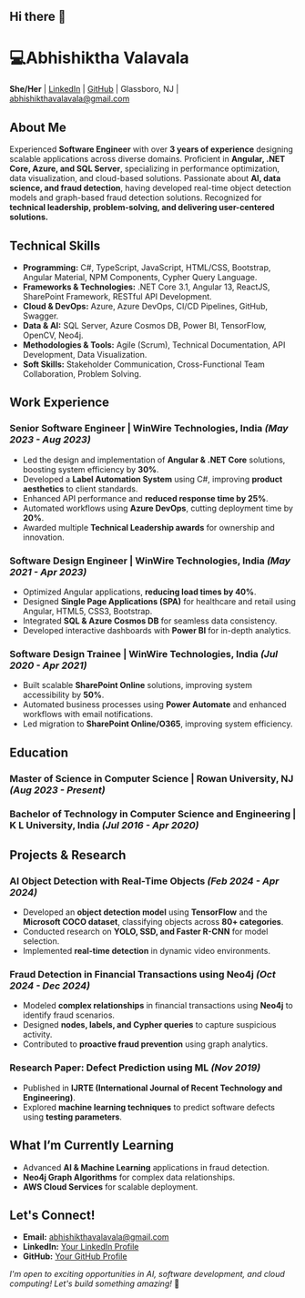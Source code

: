 ## Hi there 👋

# 💻Abhishiktha Valavala

**She/Her** | [LinkedIn](www.linkedin.com/in/abhishikthav) | [GitHub](https://github.com/abhishiktha2610) | Glassboro, NJ | abhishikthavalavala@gmail.com 

## About Me
Experienced **Software Engineer** with over **3 years of experience** designing scalable applications across diverse domains. Proficient in **Angular, .NET Core, Azure, and SQL Server**, specializing in performance optimization, data visualization, and cloud-based solutions. Passionate about **AI, data science, and fraud detection**, having developed real-time object detection models and graph-based fraud detection solutions. Recognized for **technical leadership, problem-solving, and delivering user-centered solutions.**

## Technical Skills
- **Programming:** C#, TypeScript, JavaScript, HTML/CSS, Bootstrap, Angular Material, NPM Components, Cypher Query Language.
- **Frameworks & Technologies:** .NET Core 3.1, Angular 13, ReactJS, SharePoint Framework, RESTful API Development.
- **Cloud & DevOps:** Azure, Azure DevOps, CI/CD Pipelines, GitHub, Swagger.
- **Data & AI:** SQL Server, Azure Cosmos DB, Power BI, TensorFlow, OpenCV, Neo4j.
- **Methodologies & Tools:** Agile (Scrum), Technical Documentation, API Development, Data Visualization.
- **Soft Skills:** Stakeholder Communication, Cross-Functional Team Collaboration, Problem Solving.

## Work Experience
### **Senior Software Engineer** | WinWire Technologies, India _(May 2023 - Aug 2023)_
- Led the design and implementation of **Angular & .NET Core** solutions, boosting system efficiency by **30%**.
- Developed a **Label Automation System** using C#, improving **product aesthetics** to client standards.
- Enhanced API performance and **reduced response time by 25%**.
- Automated workflows using **Azure DevOps**, cutting deployment time by **20%**.
- Awarded multiple **Technical Leadership awards** for ownership and innovation.

### **Software Design Engineer** | WinWire Technologies, India _(May 2021 - Apr 2023)_
- Optimized Angular applications, **reducing load times by 40%**.
- Designed **Single Page Applications (SPA)** for healthcare and retail using Angular, HTML5, CSS3, Bootstrap.
- Integrated **SQL & Azure Cosmos DB** for seamless data consistency.
- Developed interactive dashboards with **Power BI** for in-depth analytics.

### **Software Design Trainee** | WinWire Technologies, India _(Jul 2020 - Apr 2021)_
- Built scalable **SharePoint Online** solutions, improving system accessibility by **50%**.
- Automated business processes using **Power Automate** and enhanced workflows with email notifications.
- Led migration to **SharePoint Online/O365**, improving system efficiency.

## Education
### **Master of Science in Computer Science** | Rowan University, NJ _(Aug 2023 - Present)_
### **Bachelor of Technology in Computer Science and Engineering** | K L University, India _(Jul 2016 - Apr 2020)_

## Projects & Research
### **AI Object Detection with Real-Time Objects** _(Feb 2024 - Apr 2024)_
- Developed an **object detection model** using **TensorFlow** and the **Microsoft COCO dataset**, classifying objects across **80+ categories**.
- Conducted research on **YOLO, SSD, and Faster R-CNN** for model selection.
- Implemented **real-time detection** in dynamic video environments.

### **Fraud Detection in Financial Transactions using Neo4j** _(Oct 2024 - Dec 2024)_
- Modeled **complex relationships** in financial transactions using **Neo4j** to identify fraud scenarios.
- Designed **nodes, labels, and Cypher queries** to capture suspicious activity.
- Contributed to **proactive fraud prevention** using graph analytics.

### **Research Paper: Defect Prediction using ML** _(Nov 2019)_
- Published in **IJRTE (International Journal of Recent Technology and Engineering)**.
- Explored **machine learning techniques** to predict software defects using **testing parameters**.

## What I’m Currently Learning
- Advanced **AI & Machine Learning** applications in fraud detection.
- **Neo4j Graph Algorithms** for complex data relationships.
- **AWS Cloud Services** for scalable deployment.

## Let's Connect!
- **Email:** abhishikthavalavala@gmail.com
- **LinkedIn:** [Your LinkedIn Profile](www.linkedin.com/in/abhishikthav)
- **GitHub:** [Your GitHub Profile](https://github.com/abhishiktha2610)

_I'm open to exciting opportunities in AI, software development, and cloud computing! Let's build something amazing!_ 🚀

